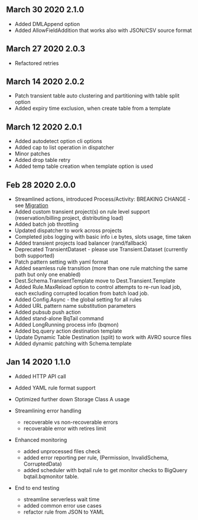 ## March 30 2020 2.1.0
 * Added DMLAppend option
 * Added AllowFieldAddition that works also with JSON/CSV source format

## March 27  2020 2.0.3
 * Refactored retries

## March 14 2020 2.0.2
 * Patch transient table auto clustering and partitioning  with table split option
 * Added expiry time exclusion, when create table from a template
 
## March 12 2020 2.0.1
 * Added autodetect option cli options
 * Added cap to list operation in dispatcher
 * Minor patches
 * Added drop table retry
 * Added temp table creation when template option is used

   
## Feb 28 2020 2.0.0
  * Streamlined actions, introduced Process/Activity: BREAKING CHANGE - see [Migration](MIGRATION.md) 
  * Added custom transient project(s) on rule level support (reservation/billing project, distributing load)
  * Added batch job throttling
  * Updated dispatcher to work across projects
  * Completed jobs logging with basic info i.e bytes, slots usage, time taken
  * Added transient projects load balancer (rand/fallback)
  * Deprecated TransientDataset - please use Transient.Dataset (currently both supported)
  * Patch pattern setting with yaml format
  * Added seamless rule transition (more than one rule matching the same path but only one enabled) 
  * Dest.Schema.TransientTemplate move to Dest.Transient.Template
  * Added Rule.MaxReload option to control attempts to re-run load job, each excluding corrupted location from batch load job.
  * Added Config.Async - the global setting for all rules
  * Added URL pattern name substitution parameters
  * Added pubsub push action
  * Added stand-alone BqTail command
  * Added LongRunning process info (bqmon)
  * Added bq.query action destination template
  * Update Dynamic Table Destination (split) to work with AVRO source files
  * Added dynamic patching with Schema.template

## Jan 14 2020 1.1.0

  * Added HTTP API call
  * Added YAML rule format support
  * Optimized further down Storage Class A usage
  * Streamlining error handling
    - recoverable vs non-recoverable errors
    - recoverable error with retires limit

  * Enhanced monitoring
    - added unprocessed files check
    - added error reporting per rule, (Permission, InvalidSchema, CorruptedData)
    - added scheduler with bqtail rule to get monitor checks to BigQuery bqtail.bqmonitor table.

  * End to end testing
    - streamline serverless wait time
    - added common error use cases
    - refactor rule from JSON to YAML

